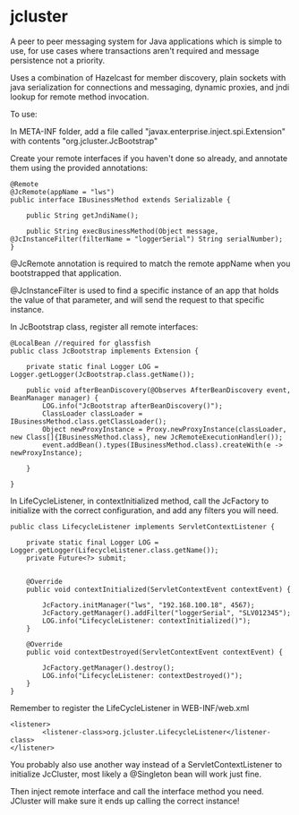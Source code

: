# jcluster

A peer to peer messaging system for Java applications which is simple to use, for use cases where transactions aren't required and message persistence not a priority.

Uses a combination of Hazelcast for member discovery, plain sockets with java serialization for connections and messaging, dynamic proxies, and jndi lookup for remote method invocation.


To use:

In META-INF folder, add a file called "javax.enterprise.inject.spi.Extension" with contents "org.jcluster.JcBootstrap"

Create your remote interfaces if you haven't done so already, and annotate them using the provided annotations:
```
@Remote
@JcRemote(appName = "lws")
public interface IBusinessMethod extends Serializable {

    public String getJndiName();

    public String execBusinessMethod(Object message, @JcInstanceFilter(filterName = "loggerSerial") String serialNumber);
}
```

@JcRemote annotation is required to match the remote appName when you bootstrapped that application.

@JcInstanceFilter is used to find a specific instance of an app that holds the value of that parameter, and will send the request to that specific instance.

In JcBootstrap class, register all remote interfaces:
```
@LocalBean //required for glassfish
public class JcBootstrap implements Extension {

    private static final Logger LOG = Logger.getLogger(JcBootstrap.class.getName());

    public void afterBeanDiscovery(@Observes AfterBeanDiscovery event, BeanManager manager) {
        LOG.info("JcBootstrap afterBeanDiscovery()");
        ClassLoader classLoader = IBusinessMethod.class.getClassLoader();
        Object newProxyInstance = Proxy.newProxyInstance(classLoader, new Class[]{IBusinessMethod.class}, new JcRemoteExecutionHandler());
        event.addBean().types(IBusinessMethod.class).createWith(e -> newProxyInstance);

    }

}
```


In LifeCycleListener, in contextInitialized method, call the JcFactory to initialize with the correct configuration, and add any filters you will need.

```
public class LifecycleListener implements ServletContextListener {

    private static final Logger LOG = Logger.getLogger(LifecycleListener.class.getName());
    private Future<?> submit;


    @Override
    public void contextInitialized(ServletContextEvent contextEvent) {

        JcFactory.initManager("lws", "192.168.100.18", 4567);
        JcFactory.getManager().addFilter("loggerSerial", "SLV012345");
        LOG.info("LifecycleListener: contextInitialized()");
    }

    @Override
    public void contextDestroyed(ServletContextEvent contextEvent) {

        JcFactory.getManager().destroy();
        LOG.info("LifecycleListener: contextDestroyed()");
    }
}
```
Remember to register the LifeCycleListener in WEB-INF/web.xml
```
<listener>
        <listener-class>org.jcluster.LifecycleListener</listener-class>
</listener>
```

You probably also use another way instead of a ServletContextListener to initialize JcCluster, most likely a @Singleton bean will work just fine.

Then inject remote interface and call the interface method you need. JCluster will make sure it ends up calling the correct instance!
